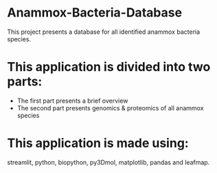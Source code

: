 # Anammox-Bacteria-Database
This project presents a database for all identified anammox bacteria species.
# This application is divided into two parts:
- The first part presents a brief overview
- The second part presents genomics & proteomics of all anammox species 
# This application is made using:
streamlit, python, biopython, py3Dmol, matplotlib, pandas and leafmap. 
